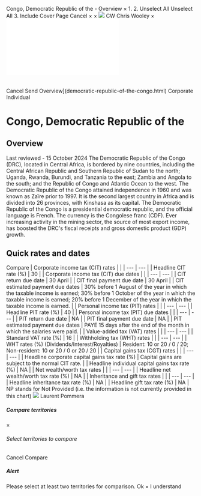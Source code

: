 Congo, Democratic Republic of the - Overview
×
1.
2.
Unselect All
Unselect All
3.
Include Cover Page
Cancel
×
×
![](-/media/world-wide-tax-summaries/attachments/global---chris-wooley.ashx%3Frev=ac5e5f3223b34096b1afc2a6009c7320&revision=ac5e5f32-23b3-4096-b1af-c2a6009c7320&hash=859B7ADC84DC2CBEC9760E9E6EE7DE6D0A8BFCDF)
CW
Chris Wooley
×
![](democratic-republic-of-the-congo.html)
######
Cancel
Send
Overview](democratic-republic-of-the-congo.html)
Corporate
Individual
# Congo, Democratic Republic of the
## Overview
Last reviewed - 15 October 2024
The Democratic Republic of the Congo (DRC), located in Central Africa, is bordered by nine countries, including the Central African Republic and Southern Republic of Sudan to the north; Uganda, Rwanda, Burundi, and Tanzania to the east; Zambia and Angola to the south; and the Republic of Congo and Atlantic Ocean to the west. The Democratic Republic of the Congo attained independence in 1960 and was known as Zaïre prior to 1997. It is the second largest country in Africa and is divided into 26 provinces, with Kinshasa as its capital. The Democratic Republic of the Congo is a presidential democratic republic, and the official language is French. The currency is the Congolese franc (CDF).
Ever increasing activity in the mining sector, the source of most export income, has boosted the DRC's fiscal receipts and gross domestic product (GDP) growth.
## Quick rates and dates
Compare
| Corporate income tax (CIT) rates | |
| --- | --- |
| Headline CIT rate (%) | 30 |
| Corporate income tax (CIT) due dates | |
| --- | --- |
| CIT return due date | 30 April |
| CIT final payment due date | 30 April |
| CIT estimated payment due dates | 30% before 1 August of the year in which the taxable income is earned;  30% before 1 October of the year in which the taxable income is earned;  20% before 1 December of the year in which the taxable income is earned. |
| Personal income tax (PIT) rates | |
| --- | --- |
| Headline PIT rate (%) | 40 |
| Personal income tax (PIT) due dates | |
| --- | --- |
| PIT return due date | NA |
| PIT final payment due date | NA |
| PIT estimated payment due dates | PAYE 15 days after the end of the month in which the salaries were paid. |
| Value-added tax (VAT) rates | |
| --- | --- |
| Standard VAT rate (%) | 16 |
| Withholding tax (WHT) rates | |
| --- | --- |
| WHT rates (%) (Dividends/Interest/Royalties) | Resident: 10 or 20 / 0 / 20;  Non-resident: 10 or 20 / 0 or 20 / 20 |
| Capital gains tax (CGT) rates | |
| --- | --- |
| Headline corporate capital gains tax rate (%) | Capital gains are subject to the normal CIT rate. |
| Headline individual capital gains tax rate (%) | NA |
| Net wealth/worth tax rates | |
| --- | --- |
| Headline net wealth/worth tax rate (%) | NA |
| Inheritance and gift tax rates | |
| --- | --- |
| Headline inheritance tax rate (%) | NA |
| Headline gift tax rate (%) | NA |
NP stands for Not Provided (i.e. the information is not currently provided in this chart)
![](-/media/world-wide-tax-summaries/attachments/congo-democratic-republic-of-the---laurent_pommera.ashx%3Frev=5d70e6b295cf484a96ca3e6a1c134ab6&revision=5d70e6b2-95cf-484a-96ca-3e6a1c134ab6&hash=AD000807E7A3A73F91A736F02E678F5D0E77DE56)
Laurent Pommera
##### Compare territories
×
###### Select territories to compare
#####
Cancel
Compare
##### Alert
Please select at least two territories for comparison.
Ok
×
I understand